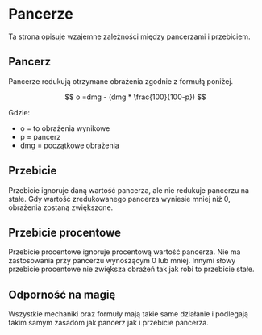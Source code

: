 # Pancerze

Ta strona opisuje wzajemne zależności między pancerzami i przebiciem.

## Pancerz

Pancerze redukują otrzymane obrażenia zgodnie z formułą poniżej.

$$
o =dmg - (dmg * \frac{100}{100-p})
$$

Gdzie:

* o = to obrażenia wynikowe
* p = pancerz
* dmg = początkowe obrażenia

## Przebicie

Przebicie ignoruje daną wartość pancerza, ale nie redukuje pancerzu na stałe. Gdy wartość zredukowanego pancerza wyniesie mniej niż 0, obrażenia zostaną zwiększone.

## Przebicie procentowe

Przebicie procentowe ignoruje procentową wartość pancerza. Nie ma zastosowania przy pancerzu wynoszącym 0 lub mniej. Innymi słowy przebicie procentowe nie zwiększa obrażeń tak jak robi to przebicie stałe.

## Odporność na magię

Wszystkie mechaniki oraz formuły mają takie same działanie i podlegają takim samym zasadom jak pancerz jak i przebicie pancerza.
